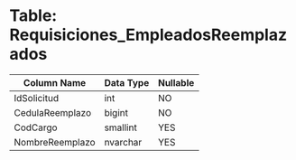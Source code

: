 # Table: Requisiciones_EmpleadosReemplazados

| Column Name | Data Type | Nullable |
|-------------|-----------|----------|
| IdSolicitud | int | NO |
| CedulaReemplazo | bigint | NO |
| CodCargo | smallint | YES |
| NombreReemplazo | nvarchar | YES |
